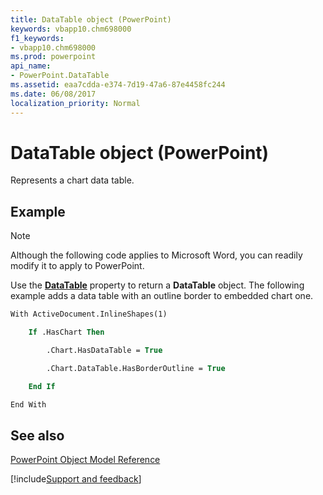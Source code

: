 ```yaml
---
title: DataTable object (PowerPoint)
keywords: vbapp10.chm698000
f1_keywords:
- vbapp10.chm698000
ms.prod: powerpoint
api_name:
- PowerPoint.DataTable
ms.assetid: eaa7cdda-e374-7d19-47a6-87e4458fc244
ms.date: 06/08/2017
localization_priority: Normal
---
```



# DataTable object (PowerPoint)

Represents a chart data table.


## Example




> [!NOTE] 
> Although the following code applies to Microsoft Word, you can readily modify it to apply to PowerPoint.

Use the  **[DataTable](PowerPoint.Chart.DataTable.md)** property to return a **DataTable** object. The following example adds a data table with an outline border to embedded chart one.




```vb
With ActiveDocument.InlineShapes(1)

    If .HasChart Then

        .Chart.HasDataTable = True

        .Chart.DataTable.HasBorderOutline = True

    End If

End With
```


## See also


[PowerPoint Object Model Reference](overview/PowerPoint/object-model.md)

[!include[Support and feedback](~/includes/feedback-boilerplate.md)]